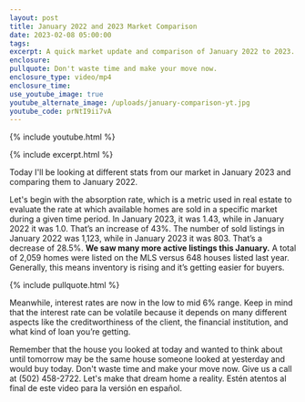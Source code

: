 ```yaml
---
layout: post
title: January 2022 and 2023 Market Comparison
date: 2023-02-08 05:00:00
tags:
excerpt: A quick market update and comparison of January 2022 to 2023.
enclosure:
pullquote: Don't waste time and make your move now.
enclosure_type: video/mp4
enclosure_time:
use_youtube_image: true
youtube_alternate_image: /uploads/january-comparison-yt.jpg
youtube_code: prNtI9ii7vA
---
```

{% include youtube.html %}

{% include excerpt.html %}

Today I'll be looking at different stats from our market in January 2023 and comparing them to January 2022.&nbsp;

Let's begin with the absorption rate, which is a metric used in real estate to evaluate the rate at which available homes are sold in a specific market during a given time period. In January 2023, it was 1.43, while in January 2022 it was 1.0. That’s an increase of 43%. The number of sold listings in January 2022 was 1,123, while in January 2023 it was 803. That’s a decrease of 28.5%. **We saw many more active listings this January.** A total of 2,059 homes were listed on the MLS versus 648 houses listed last year. Generally, this means inventory is rising and it’s getting easier for buyers.

{% include pullquote.html %}

Meanwhile, interest rates are now in the low to mid 6% range. Keep in mind that the interest rate can be volatile because it depends on many different aspects like the creditworthiness of the client, the financial institution, and what kind of loan you’re getting.

Remember that the house you looked at today and wanted to think about until tomorrow may be the same house someone looked at yesterday and would buy today. Don't waste time and make your move now. Give us a call at (502) 458-2722. Let's make that dream home a reality. Estén atentos al final de este video para la versión en español.